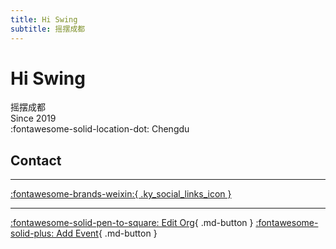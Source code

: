 ```yaml
---
title: Hi Swing
subtitle: 摇摆成都
---
```


# Hi Swing

摇摆成都  
Since 2019  
:fontawesome-solid-location-dot: Chengdu  


## Contact


---

 [:fontawesome-brands-weixin:{ .ky_social_links_icon }](# "HiSwing摇摆成都")

---

[:fontawesome-solid-pen-to-square: Edit Org](https://github.com/swingdance/orgs/issues/new?assignees=&labels=update+org&projects=&template=03-update_entity.yml&title=Update%20Org%3A%20zh_CN%20%E2%80%A2%20Hi%20Swing&region=zh_CN&id=hi-swing&name=Hi%20Swing){ .md-button } [:fontawesome-solid-plus: Add Event](https://github.com/swingdance/events/issues/new?assignees=&labels=add+event&projects=&template=02-add_entity.yml&title=Add%20Event%3A%20zh_CN%20%E2%80%A2%20%3CName%3E&region=zh_CN&province=Sichuan&city=Chengdu&org_id=hi-swing){ .md-button }
